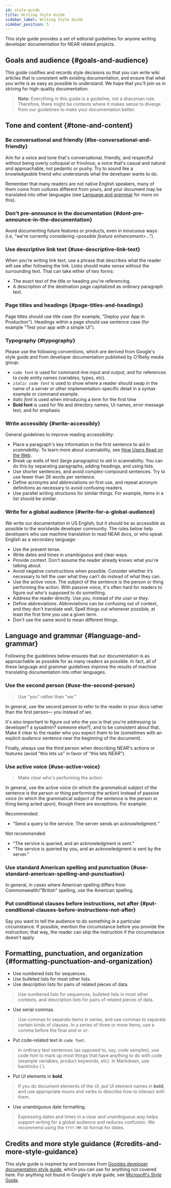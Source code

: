 ```yaml
---
id: style-guide
title: Writing Style Guide
sidebar_label: Writing Style Guide
sidebar_position: 5
---
```


This style guide provides a set of editorial guidelines for anyone writing developer
documentation for NEAR related projects.

## Goals and audience {#goals-and-audience}

This guide codifies and records style decisions so that you can write wiki articles
that is consistent with existing documentation, and ensure that what you write is
as easy as possible to understand. We hope that you'll join us in striving for
high-quality documentation.

> **Note**: Everything in this guide is a guideline, not a draconian rule. Therefore,
> there might be contexts where it makes sense to diverge from our guidelines to make
> your documentation better.

## Tone and content {#tone-and-content}

### Be conversational and friendly {#be-conversational-and-friendly}

Aim for a voice and tone that's conversational, friendly, and respectful without being
overly colloquial or frivolous; a voice that's casual and natural and approachable, not
pedantic or pushy. Try to sound like a knowledgeable friend who understands what the
developer wants to do.

Remember that many readers are not native English speakers, many of them come from
cultures different from yours, and your document may be translated into other languages
(see [Language and grammar](#language-and-grammar) for more on this). 

### Don't pre-announce in the documentation {#dont-pre-announce-in-the-documentation}

Avoid documenting future features or products, even in innocuous ways (i.e, "we're
currently considering _\<possible feature enhancement\>_...").

### Use descriptive link text {#use-descriptive-link-text}

When you're writing link text, use a phrase that describes what the reader will see after
following the link. Links should make sense without the surrounding text. That can take
either of two forms:

- The exact text of the title or heading you're referencing.
- A description of the destination page capitalized as ordinary paragraph text.

### Page titles and headings {#page-titles-and-headings}

Page titles should use title case (for example, "Deploy your App in Production"). Headings
within a page should use sentence case (for example "Test your app with a simple UI").

### Typography {#typography}

Please use the following conventions, which are derived from Google's style guide and from
developer documentation published by O'Rielly media group:

- `code font` is used for command-line input and output, and for references to code entity
  names (variables, types, etc).
- *`italic code font`* is used to show where a reader should swap in the name of a server
  or other implementation-specific detail in a syntax example or command example.
- *italic font* is used when introducing a term for the first time
- **Bold font** is used for file and directory names, UI names, error message text, and
  for emphasis

### Write accessibly {#write-accessibly}

General guidelines to improve reading accessibility:

- Place a paragraph's key information in the first sentence to aid in *scannability*. To
  learn more about scannability, see [How Users Read on the Web](https://www.nngroup.com/articles/how-users-read-on-the-web/).
- Break up walls of text (large paragraphs) to aid in scannability. You can do this by
  separating paragraphs, adding headings, and using lists.
- Use shorter sentences, and avoid complex-compound sentences. Try to use fewer than 26
  words per sentence.
- Define acronyms and abbreviations on first use, and repeat acronym definitions as necessary
  to avoid confusing readers.
- Use parallel writing structures for similar things. For example, items in a list should
  be similar.

### Write for a global audience {#write-for-a-global-audience}

We write our documentation in US English, but it should be as accessible as possible to the
worldwide developer community. The rules below help developers who use machine translation to
read NEAR docs, or who speak English as a secondary language:

- Use the present tense.
- Write dates and times in unambiguous and clear ways.
- Provide context. Don't assume the reader already knows what you're talking about.
- Avoid negative constructions when possible. Consider whether it’s necessary to tell the user
  what they can’t do instead of what they can.
- Use the active voice. The subject of the sentence is the person or thing performing the action.
  With passive voice, it's often hard for readers to figure out who's supposed to do something.
- Address the reader directly. Use *you*, instead of *the user* or *they*.
- Define abbreviations. Abbreviations can be confusing out of context, and they don't translate
  well. Spell things out whenever possible, at least the first time you use a given term.
- Don't use the same word to mean different things.

## Language and grammar {#language-and-grammar}

Following the guidelines below ensures that our documentation is as approachable as possible for
as many readers as possible. In fact, all of these language and grammar guidelines improve the
results of machine translating documentation into other languages.

### Use the second person {#use-the-second-person}

> Use "you" rather than "we."

In general, use the second person to refer to the reader in your docs rather than the first
person— *you* instead of *we*.

It's also important to figure out who the *you* is that you're addressing (a developer? a sysadmin?
someone else?), and to be consistent about that. Make it clear to the reader who you expect them
to be (sometimes with an explicit *audience* sentence near the beginning of the document).

Finally, always use the third person when describing NEAR's actions or features (avoid "this
lets us" in favor of "this lets NEAR").

### Use active voice {#use-active-voice}

> Make clear who's performing the action.

In general, use the active voice (in which the grammatical subject of the sentence is the person
or thing performing the action) instead of passive voice (in which the grammatical subject of
the sentence is the person or thing being acted upon), though there are exceptions. For example:

Recommended:

* “Send a query to the service. The server sends an acknowledgment.“

Not recommended:

* ”The service is queried, and an acknowledgment is sent.”
* “The service is queried by you, and an acknowledgment is sent by the server.”

### Use standard American spelling and punctuation {#use-standard-american-spelling-and-punctuation}

In general, in cases where American spelling differs from Commonwealth/"British" spelling, use
the American spelling.

### Put conditional clauses before instructions, not after {#put-conditional-clauses-before-instructions-not-after}

Say you want to tell the audience to do something in a particular circumstance. If possible,
mention the circumstance before you provide the instruction; that way, the reader can skip the
instruction if the circumstance doesn't apply.

## Formatting, punctuation, and organization {#formatting-punctuation-and-organization}

* Use numbered lists for sequences.
* Use bulleted lists for most other lists.
* Use description lists for pairs of related pieces of data.

> Use numbered lists for sequences, bulleted lists in most other contexts, and description
> lists for pairs of related pieces of data.

* Use serial commas.

> Use commas to separate items in series, and use commas to separate certain kinds of clauses.
> In a series of three or more items, use a comma before the final *and* or *or*.

* Put code-related text in `code font`.

> In ordinary text sentences (as opposed to, say, code samples), use code font to mark up most
> things that have anything to do with code (example variables, product keywords, etc).
> In Markdown, use backticks (`).

* Put UI elements in **bold**.

> If you do document elements of the UI, put UI element names in **bold**, and use appropriate
> nouns and verbs to describe how to interact with them.

* Use unambiguous date formatting.

> Expressing dates and times in a clear and unambiguous way helps support writing for a global
> audience and reduces confusion. We recommend using the `YYYY-MM-DD` format for dates.

## Credits and more style guidance {#credits-and-more-style-guidance}

This style guide is inspired by and borrows from [Googles developer documentation style guide](https://developers.google.com/style/), which you can use for anything not covered here.
For anything not found in Google's style guide, see
[Microsoft's Style Guide](https://docs.microsoft.com/en-us/style-guide/welcome/).
